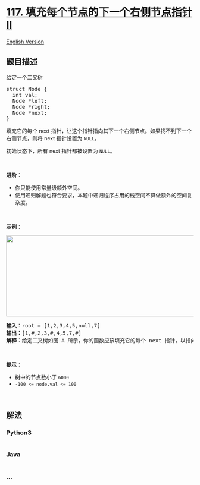 # [117. 填充每个节点的下一个右侧节点指针 II](https://leetcode-cn.com/problems/populating-next-right-pointers-in-each-node-ii)

[English Version](/solution/0100-0199/0117.Populating%20Next%20Right%20Pointers%20in%20Each%20Node%20II/README_EN.md)

## 题目描述

<!-- 这里写题目描述 -->

<p>给定一个二叉树</p>

<pre>
struct Node {
  int val;
  Node *left;
  Node *right;
  Node *next;
}</pre>

<p>填充它的每个 next 指针，让这个指针指向其下一个右侧节点。如果找不到下一个右侧节点，则将 next 指针设置为 <code>NULL</code>。</p>

<p>初始状态下，所有 next 指针都被设置为 <code>NULL</code>。</p>

<p> </p>

<p><strong>进阶：</strong></p>

<ul>
	<li>你只能使用常量级额外空间。</li>
	<li>使用递归解题也符合要求，本题中递归程序占用的栈空间不算做额外的空间复杂度。</li>
</ul>

<p> </p>

<p><strong>示例：</strong></p>

<p><img alt="" src="https://assets.leetcode-cn.com/aliyun-lc-upload/uploads/2019/02/15/117_sample.png" style="height: 218px; width: 640px;" /></p>

<pre>
<strong>输入</strong>：root = [1,2,3,4,5,null,7]
<strong>输出：</strong>[1,#,2,3,#,4,5,7,#]
<strong>解释：</strong>给定二叉树如图 A 所示，你的函数应该填充它的每个 next 指针，以指向其下一个右侧节点，如图 B 所示。序列化输出按层序遍历顺序（由 next 指针连接），'#' 表示每层的末尾。</pre>

<p> </p>

<p><strong>提示：</strong></p>

<ul>
	<li>树中的节点数小于 <code>6000</code></li>
	<li><code>-100 <= node.val <= 100</code></li>
</ul>

<p> </p>

<ul>
</ul>


## 解法

<!-- 这里可写通用的实现逻辑 -->

<!-- tabs:start -->

### **Python3**

<!-- 这里可写当前语言的特殊实现逻辑 -->

```python

```

### **Java**

<!-- 这里可写当前语言的特殊实现逻辑 -->

```java

```

### **...**

```

```

<!-- tabs:end -->
